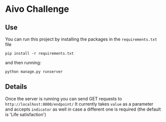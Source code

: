 # Aivo Challenge

## Use

You can run this project by installing the packages in the `requirements.txt` file

    pip install -r requirements.txt

and then running:
    
    python manage.py runserver


## Details
Once the server is running you can send GET requests to `http://localhost:8000/endpoint/`
It currently takes `value` as a parameter and accepts `indicator` as well in case a different one is required (the default is 'Life satisfaction')